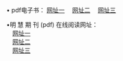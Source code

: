 &#8226; pdf电子书：
<a href="http://my25.cf/p/" target="_blank">网址一</a>
　<a href="http://css22.gq/p/" target="_blank">网址二</a>
　<a href="http://qq404.cf/p/" target="_blank">网址三</a><br />

&#8226;明 慧 期 刊 (pdf) 在线阅读网址：<br />
　<a href="http://my25.cf/p/" target="_blank">网址一</a><br />
　<a href="http://css22.gq/p/" target="_blank">网址二</a><br />
　<a href="http://qq404.cf/p/" target="_blank">网址三</a><br />
